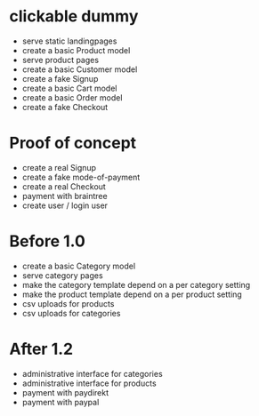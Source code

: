 # clickable dummy

* serve static landingpages
* create a basic Product model
* serve product pages
* create a basic Customer model
* create a fake Signup
* create a basic Cart model
* create a basic Order model
* create a fake Checkout

# Proof of concept

* create a real Signup
* create a fake mode-of-payment
* create a real Checkout
* payment with braintree
* create user / login user

# Before 1.0

* create a basic Category model
* serve category pages 
* make the category template depend on a per category setting
* make the product template depend on a per product setting
* csv uploads for products
* csv uploads for categories

# After 1.2

* administrative interface for categories
* administrative interface for products
* payment with paydirekt
* payment with paypal

